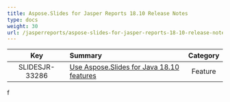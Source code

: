 ```yaml
---
title: Aspose.Slides for Jasper Reports 18.10 Release Notes
type: docs
weight: 30
url: /jasperreports/aspose-slides-for-jasper-reports-18-10-release-notes/
---
```


|**Key** |**Summary** |**Category** |
| :-: | :- | :-: |
|SLIDESJR-33286|[Use Aspose.Slides for Java 18.10 features](/slides/java/aspose-slides-for-java-18-10-release-notes/)|Feature|

f